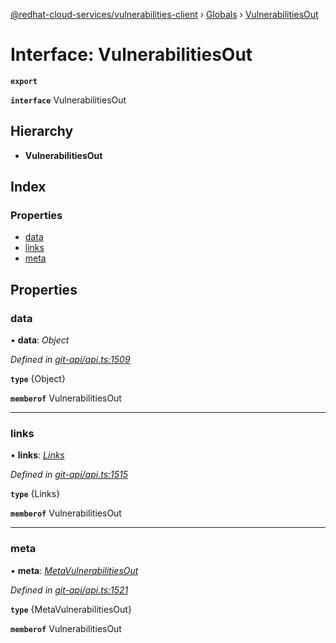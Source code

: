[@redhat-cloud-services/vulnerabilities-client](../README.md) › [Globals](../globals.md) › [VulnerabilitiesOut](vulnerabilitiesout.md)

# Interface: VulnerabilitiesOut

**`export`** 

**`interface`** VulnerabilitiesOut

## Hierarchy

* **VulnerabilitiesOut**

## Index

### Properties

* [data](vulnerabilitiesout.md#data)
* [links](vulnerabilitiesout.md#links)
* [meta](vulnerabilitiesout.md#meta)

## Properties

###  data

• **data**: *Object*

*Defined in [git-api/api.ts:1509](https://github.com/RedHatInsights/javascript-clients/blob/master/packages/vulnerabilities/git-api/api.ts#L1509)*

**`type`** {Object}

**`memberof`** VulnerabilitiesOut

___

###  links

• **links**: *[Links](links.md)*

*Defined in [git-api/api.ts:1515](https://github.com/RedHatInsights/javascript-clients/blob/master/packages/vulnerabilities/git-api/api.ts#L1515)*

**`type`** {Links}

**`memberof`** VulnerabilitiesOut

___

###  meta

• **meta**: *[MetaVulnerabilitiesOut](metavulnerabilitiesout.md)*

*Defined in [git-api/api.ts:1521](https://github.com/RedHatInsights/javascript-clients/blob/master/packages/vulnerabilities/git-api/api.ts#L1521)*

**`type`** {MetaVulnerabilitiesOut}

**`memberof`** VulnerabilitiesOut
